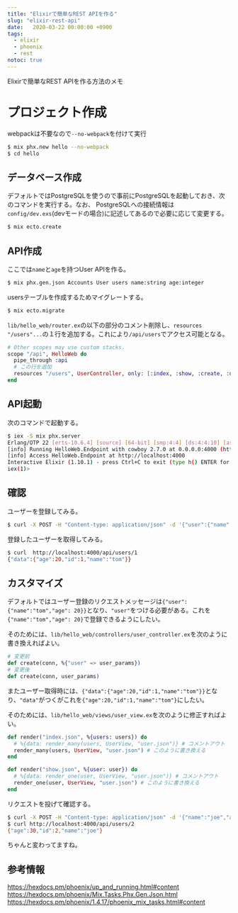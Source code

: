 ```yaml
---
title: "Elixirで簡単なREST APIを作る"
slug: "elixir-rest-api"
date:   2020-03-22 00:00:00 +0900
tags: 
  - elixir
  - phoenix
  - rest
notoc: true
---
```


Elixirで簡単なREST APIを作る方法のメモ

# プロジェクト作成

webpackは不要なので`--no-webpack`を付けて実行

```bash
$ mix phx.new hello --no-webpack
$ cd hello
```

## データベース作成

デフォルトではPostgreSQLを使うので事前にPostgreSQLを起動しておき、次のコマンドを実行する。なお、 PostgreSQLへの接続情報は`config/dev.exs`(devモードの場合)に記述してあるので必要に応じて変更する。

```bash
$ mix ecto.create
```
## API作成

ここでは`name`と`age`を持つUser APIを作る。

```bash
$ mix phx.gen.json Accounts User users name:string age:integer
```

usersテーブルを作成するためマイグレートする。

```bash
$ mix ecto.migrate
```

`lib/hello_web/router.ex`の以下の部分のコメント削除し、`resources "/users"...`の１行を追加する。これにより`/api/users`でアクセス可能となる。

```elixir
# Other scopes may use custom stacks.
scope "/api", HelloWeb do
  pipe_through :api
  # この行を追加
  resources "/users", UserController, only: [:index, :show, :create, :update] 
end
```

## API起動

次のコマンドで起動する。

```bash
$ iex -S mix phx.server                                  
Erlang/OTP 22 [erts-10.6.4] [source] [64-bit] [smp:4:4] [ds:4:4:10] [async-threads:1] [hipe] [dtrace]
[info] Running HelloWeb.Endpoint with cowboy 2.7.0 at 0.0.0.0:4000 (http)
[info] Access HelloWeb.Endpoint at http://localhost:4000
Interactive Elixir (1.10.1) - press Ctrl+C to exit (type h() ENTER for help)
iex(1)>
```

## 確認

ユーザーを登録してみる。

```bash
$ curl -X POST -H "Content-type: application/json" -d '{"user":{"name":"tom","age": 20}}' http://localhost:4000/api/users
```

登録したユーザーを取得してみる。

```bash
$ curl  http://localhost:4000/api/users/1
{"data":{"age":20,"id":1,"name":"tom"}}
```

## カスタマイズ

デフォルトではユーザー登録のリクエストメッセージは`{"user":{"name":"tom","age": 20}}`となり、`"user"`をつける必要がある。これを`{"name":"tom","age": 20}`で登録できるようにしたい。

そのためには、`lib/hello_web/controllers/user_controller.ex`を次のように書き換えればよい。

```elixir
# 変更前
def create(conn, %{"user" => user_params})
# 変更後
def create(conn, user_params)
```

またユーザー取得時には、`{"data":{"age":20,"id":1,"name":"tom"}}`となり、`"data"`がつくがこれを`{"age":20,"id":1,"name":"tom"}`にしたい。

そのためには、`lib/hello_web/views/user_view.ex`を次のように修正すればよい。

```elixir
def render("index.json", %{users: users}) do
  # %{data: render_many(users, UserView, "user.json")} # コメントアウト
  render_many(users, UserView, "user.json") # このように書き換える
end

def render("show.json", %{user: user}) do
  # %{data: render_one(user, UserView, "user.json")} # コメントアウト
  render_one(user, UserView, "user.json") # このように書き換える
end
```

リクエストを投げて確認する。

```bash
$ curl -X POST -H "Content-type: application/json" -d '{"name":"joe","age": 30}' http://localhost:4000/api/users
$ curl http://localhost:4000/api/users/2
{"age":30,"id":2,"name":"joe"}
```

ちゃんと変わってますね。

## 参考情報

https://hexdocs.pm/phoenix/up_and_running.html#content  
https://hexdocs.pm/phoenix/Mix.Tasks.Phx.Gen.Json.html  
https://hexdocs.pm/phoenix/1.4.17/phoenix_mix_tasks.html#content  

